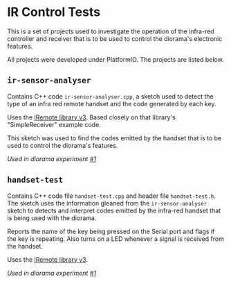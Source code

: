 # IR Control Tests

This is a set of projects used to investigate the operation of the infra-red controller and receiver that is to be used to control the diorama's electronic features.

All projects were developed under PlatformIO. The projects are listed below.

## `ir-sensor-analyser`

Contains C++ code `ir-sensor-analyser.cpp`, a sketch used to detect the type of an infra red remote handset and the code generated by each key.

Uses the [IRemote library v3](https://github.com/Arduino-IRremote/Arduino-IRremote). Based closely on that library's "SimpleReceiver" example code.

This sketch was used to find the codes emitted by the handset that is to be used to control the diorama's features.

_Used in diorama experiment [#1](https://cahamo.github.io/diorama/experiment-1)_

## `handset-test`

Contains C++ code file `handset-test.cpp` and header file `handset-test.h`. The sketch uses the information gleaned from the `ir-sensor-analyser` sketch to detects and interpret codes emitted by the infra-red handset that is being used with the diorama.

Reports the name of the key being pressed on the Serial port and flags if the key is repeating. Also turns on a LED whenever a signal is received from the handset.

Uses the [IRemote library v3](https://github.com/Arduino-IRremote/Arduino-IRremote).

_Used in diorama experiment [#1](https://cahamo.github.io/projects/diorama/experiment-1)_
